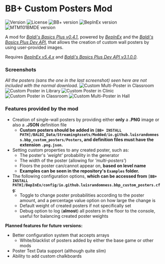 # BB+ Custom Posters Mod
![Version](https://img.shields.io/badge/version-2024.1.0.0-purple) ![License](https://img.shields.io/badge/license-MIT-blue?link=https://github.com/LuisRandomness/BBP_CustomPostersMod/blob/main/LICENSE)
![BB+ version](https://img.shields.io/badge/bb+-0.4.1-69C12E?color=green) ![BepInEx version](https://img.shields.io/badge/bepinex-5.4.22-69C12E?color=yellow&link=https://github.com/BepInEx/BepInEx/releases/tag/v5.4.22) ![MTM101BMDE version](https://img.shields.io/badge/mtm101bmde-3.1.0.0-69C12E?color=red&link=https://gamebanana.com/mods/383711)
 
A mod for [*Baldi's Basics Plus v0.4.1*](https://store.steampowered.com/app/1275890/Baldis_Basics_Plus/), powered by [*BepInEx*](https://github.com/BepInEx/BepInEx) and the [*Baldi's Basics Plus Dev API*](https://gamebanana.com/mods/383711), that allows the creation of custom wall posters by using user-provided images.

Requires [*BepInEx v5.4.x*](https://github.com/BepInEx/BepInEx/tag/v5.4.22) and [*Baldi's Basics Plus Dev API v3.1.0.0*](https://gamebanana.com/mods/383711).

### Screenshots
*All the posters (sans the one in the last screenshot) seen here are not included with the normal download.*
![Custom Multi-Poster in Classroom](https://i.imgur.com/gGWnWrJ.png)
![Custom Poster in Library](https://i.imgur.com/1mu1d35.png)
![Custom Poster in Clinic](https://i.imgur.com/261k0lO.png)
![Custom Poster in Classroom](https://i.imgur.com/M0u4FBS.png)
![Custom Multi-Poster in Hall](https://i.imgur.com/7CbzmRg.png)

### Features provided by the mod
- Creation of single-wall posters by providing either **only** a **.PNG** image or also a **.JSON** definition file
	- **Custom posters should be added in `[BB+ INSTALL PATH]/BALDI_Data/StreamingAssets/Modded/io.github.luisrandomness.bbp_custom_posters/Posters`, and definition files must have the extension `.png.json`.**
- Setting custom properties to any created poster, such as:
	- The poster's *'weight'* probability in the generator
	- The width of the poster (allowing for *'multi-posters'*)
	- Floors the poster can/cannot appear on, **based on level name**
	- **Examples can be seen in the repository's `Examples` folder.**
- The following configuration options, **which can be accessed from `[BB+ INSTALL PATH]/BepInEx/config/io.github.luisrandomness.bbp_custom_posters.cfg`**:
	- Toggle to change poster probabilities according to the poster amount, and a percentage value option on how large the change is
	- Default weight of created posters if not specifically set
	- Debug option to log (**almost**) all posters in the floor to the console, useful for balancing created poster weights

**Planned features for future versions:**
- Better configuration system that accepts arrays
	- White/blacklist of posters added by either the base game or other mods
- Poster Text Data support (although quite slim)
- Ability to add custom chalkboards
